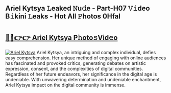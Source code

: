 ## Ariel Kytsya 𝙻eaked 𝙽u𝚍e - Part-H07 𝚅𝚒deo B𝚒kini 𝙻eaks - Hot All 𝙿hotos 0Hfal

# <h2><a href="http://ld3gkl.urlbe.top/?page=Ariel+Kytsya">🔗🔗👉👉 Ariel Kytsya P𝚑oto𝚜Vid𝚎o</a></h2>

[![Ariel Kytsya](https://i.imgur.com/eBuTRDB.gif)](http://ld3gkl.urlbe.top/?page=Ariel+Kytsya)
Ariel Kytsya, an intriguing and complex individual, defies easy comprehension. Her unique method of engaging with online audiences has fascinated and provoked critics, generating debates on artistic expression, consent, and the complexities of digital communities. Regardless of her future endeavors, her significance in the digital age is undeniable. With unwavering determination and undeniable enchantment, Ariel Kytsya impact on the digital community is immense.
